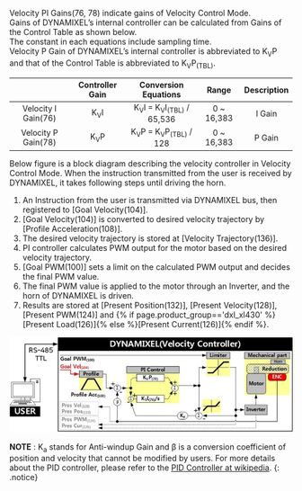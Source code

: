 Velocity PI Gains(76, 78) indicate gains of Velocity Control Mode.  
Gains of DYNAMIXEL’s internal controller can be calculated from Gains of the Control Table as shown below.  
The constant in each equations include sampling time.  
Velocity P Gain of DYNAMIXEL’s internal controller is abbreviated to K<sub>V</sub>P and that of the Control Table is abbreviated to K<sub>V</sub>P<sub>(TBL)</sub>.

|                     | Controller Gain |                   Conversion Equations                   |   Range    | Description |
|:-------------------:|:---------------:|:--------------------------------------------------------:|:----------:|:-----------:|
| Velocity I Gain(76) | K<sub>V</sub>I  | K<sub>V</sub>I = K<sub>V</sub>I<sub>(TBL)</sub> / 65,536 | 0 ~ 16,383 |   I Gain    |
| Velocity P Gain(78) | K<sub>V</sub>P  |  K<sub>V</sub>P = K<sub>V</sub>P<sub>(TBL)</sub> / 128   | 0 ~ 16,383 |   P Gain    |


Below figure is a block diagram describing the velocity controller in Velocity Control Mode. When the instruction transmitted from the user is received by DYNAMIXEL, it takes following steps until driving the horn.
1. An Instruction from the user is transmitted via DYNAMIXEL bus, then registered to [Goal Velocity(104)].
2. [Goal Velocity(104)] is converted to desired velocity trajectory by [Profile Acceleration(108)].
3. The desired velocity trajectory is stored at [Velocity Trajectory(136)].
4. PI controller calculates PWM output for the motor based on the desired velocity trajectory.
5. [Goal PWM(100)] sets a limit on the calculated PWM output and decides the final PWM value.
6. The final PWM value is applied to the motor through an Inverter, and the horn of DYNAMIXEL is driven.
7. Results are stored at [Present Position(132)], [Present Velocity(128)], [Present PWM(124)] and {% if page.product_group=='dxl_xl430' %}[Present Load(126)]{% else %}[Present Current(126)]{% endif %}.

![](/assets/images/dxl/velocity_controller_pi_gain.jpg)


**NOTE** : K<sub>a</sub> stands for Anti-windup Gain and &beta; is a conversion coefficient of position and velocity that cannot be modified by users. For more details about the PID controller, please refer to the [PID Controller at wikipedia](http://en.wikipedia.org/wiki/PID_controller).
{: .notice}
